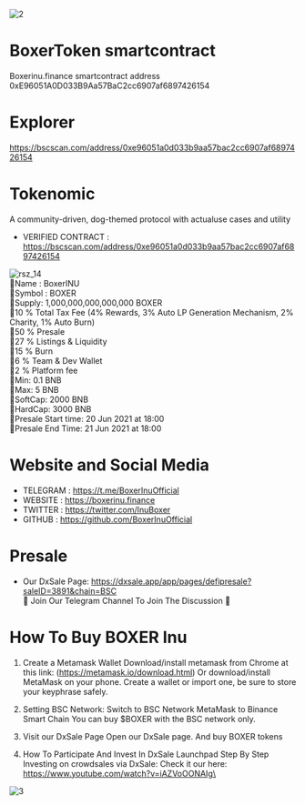 
![2](https://user-images.githubusercontent.com/85898015/122565671-69be3900-d04f-11eb-9b6d-4e3a25689243.png)

# BoxerToken smartcontract
Boxerinu.finance smartcontract address 0xE96051A0D033B9Aa57BaC2cc6907af6897426154

# Explorer
https://bscscan.com/address/0xe96051a0d033b9aa57bac2cc6907af6897426154

# Tokenomic
A community-driven, dog-themed protocol with actualuse cases and utility

* VERIFIED CONTRACT : https://bscscan.com/address/0xe96051a0d033b9aa57bac2cc6907af6897426154

![rsz_14](https://user-images.githubusercontent.com/85898015/122566602-65dee680-d050-11eb-8dc4-5b0d6b6653f6.png)\
🦴Name : BoxerINU\
🦴Symbol : BOXER\
🦴Supply: 1,000,000,000,000,000 BOXER\
🦴10 % Total Tax Fee (4% Rewards, 3% Auto LP Generation Mechanism, 2% Charity, 1% Auto Burn)\
🦴50 % Presale\
🦴27 % Listings & Liquidity\
🦴15 % Burn\
🦴6 % Team & Dev Wallet\
🦴2 % Platform fee\
🦴Min: 0.1 BNB\
🦴Max: 5 BNB\
🦴SoftCap: 2000 BNB\
🦴HardCap: 3000 BNB\
🦴Presale Start time: 20 Jun 2021 at 18:00\
🦴Presale End Time:	21 Jun 2021 at 18:00

# Website and Social Media
* TELEGRAM : https://t.me/BoxerInuOfficial
* WEBSITE : https://boxerinu.finance
* TWITTER :  https://twitter.com/InuBoxer
* GITHUB : https://github.com/BoxerInuOfficial

# Presale
* Our DxSale Page: https://dxsale.app/app/pages/defipresale?saleID=3891&chain=BSC \
🐶 Join Our Telegram Channel To Join The Discussion 🐶

# How To Buy BOXER Inu
01. Create a Metamask Wallet
Download/install metamask from Chrome at this link: (https://metamask.io/download.html) Or download/install MetaMask on your phone. Create a wallet or import one, be sure to store your keyphrase safely.

02. Setting BSC Network:
Switch to BSC Network MetaMask to Binance Smart Chain You can buy $BOXER with the BSC network only.

03. Visit our DxSale Page
Open our DxSale page. And buy BOXER tokens

04. How To Participate And Invest In DxSale Launchpad Step By Step Investing on crowdsales via DxSale:
Check it our here: https://www.youtube.com/watch?v=iAZVoOONAIg\

![3](https://user-images.githubusercontent.com/85898015/122566089-d6d1ce80-d04f-11eb-9078-e187cfbe8921.png)


